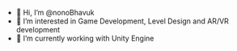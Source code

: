 - 👋 Hi, I’m @nonoBhavuk
- 👀 I’m interested in Game Development, Level Design and AR/VR development
- 🌱 I’m currently working with Unity Engine

<!---
nonoBhavuk/nonoBhavuk is a ✨ special ✨ repository because its `README.md` (this file) appears on your GitHub profile.
You can click the Preview link to take a look at your changes.
--->
